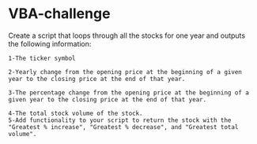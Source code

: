 # VBA-challenge
Create a script that loops through all the stocks for one year and outputs the following information:

    1-The ticker symbol

    2-Yearly change from the opening price at the beginning of a given year to the closing price at the end of that year.

    3-The percentage change from the opening price at the beginning of a given year to the closing price at the end of that year.

    4-The total stock volume of the stock. 
    5-Add functionality to your script to return the stock with the "Greatest % increase", "Greatest % decrease", and "Greatest total volume".
